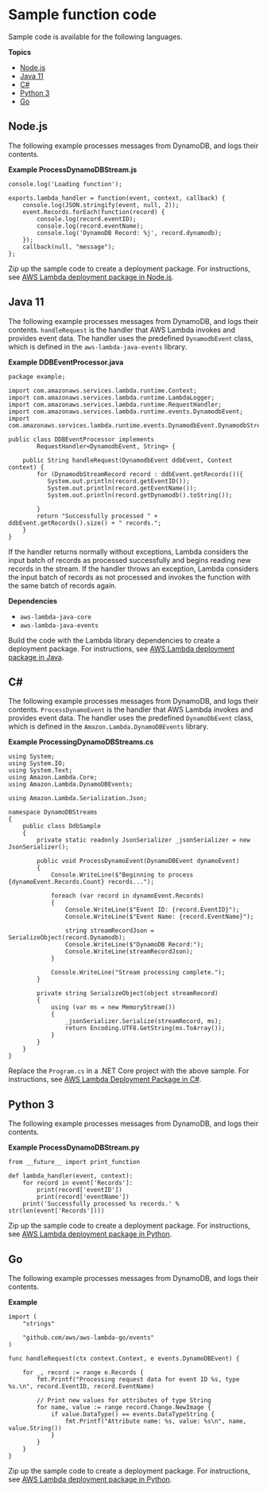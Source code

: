# Sample function code<a name="with-ddb-create-package"></a>

Sample code is available for the following languages\.

**Topics**
+ [Node\.js](#with-ddb-example-deployment-pkg-nodejs)
+ [Java 11](#with-ddb-example-deployment-pkg-java)
+ [C\#](#with-ddb-example-deployment-pkg-dotnet)
+ [Python 3](#with-ddb-example-deployment-pkg-python)
+ [Go](#with-ddb-example-deployment-pkg-go)

## Node\.js<a name="with-ddb-example-deployment-pkg-nodejs"></a>

The following example processes messages from DynamoDB, and logs their contents\.

**Example ProcessDynamoDBStream\.js**  

```
console.log('Loading function');

exports.lambda_handler = function(event, context, callback) {
    console.log(JSON.stringify(event, null, 2));
    event.Records.forEach(function(record) {
        console.log(record.eventID);
        console.log(record.eventName);
        console.log('DynamoDB Record: %j', record.dynamodb);
    });
    callback(null, "message");
};
```

Zip up the sample code to create a deployment package\. For instructions, see [AWS Lambda deployment package in Node\.js](nodejs-package.md)\.

## Java 11<a name="with-ddb-example-deployment-pkg-java"></a>

The following example processes messages from DynamoDB, and logs their contents\. `handleRequest` is the handler that AWS Lambda invokes and provides event data\. The handler uses the predefined `DynamodbEvent` class, which is defined in the `aws-lambda-java-events` library\.

**Example DDBEventProcessor\.java**  

```
package example;

import com.amazonaws.services.lambda.runtime.Context;
import com.amazonaws.services.lambda.runtime.LambdaLogger;
import com.amazonaws.services.lambda.runtime.RequestHandler;
import com.amazonaws.services.lambda.runtime.events.DynamodbEvent;
import com.amazonaws.services.lambda.runtime.events.DynamodbEvent.DynamodbStreamRecord;

public class DDBEventProcessor implements
        RequestHandler<DynamodbEvent, String> {

    public String handleRequest(DynamodbEvent ddbEvent, Context context) {
        for (DynamodbStreamRecord record : ddbEvent.getRecords()){
           System.out.println(record.getEventID());
           System.out.println(record.getEventName());
           System.out.println(record.getDynamodb().toString());

        }
        return "Successfully processed " + ddbEvent.getRecords().size() + " records.";
    }
}
```

If the handler returns normally without exceptions, Lambda considers the input batch of records as processed successfully and begins reading new records in the stream\. If the handler throws an exception, Lambda considers the input batch of records as not processed and invokes the function with the same batch of records again\.

**Dependencies**
+ `aws-lambda-java-core`
+ `aws-lambda-java-events`

Build the code with the Lambda library dependencies to create a deployment package\. For instructions, see [AWS Lambda deployment package in Java](java-package.md)\.

## C\#<a name="with-ddb-example-deployment-pkg-dotnet"></a>

The following example processes messages from DynamoDB, and logs their contents\. `ProcessDynamoEvent` is the handler that AWS Lambda invokes and provides event data\. The handler uses the predefined `DynamoDbEvent` class, which is defined in the `Amazon.Lambda.DynamoDBEvents` library\.

**Example ProcessingDynamoDBStreams\.cs**  

```
using System;
using System.IO;
using System.Text;
using Amazon.Lambda.Core;
using Amazon.Lambda.DynamoDBEvents;

using Amazon.Lambda.Serialization.Json;

namespace DynamoDBStreams
{
    public class DdbSample
    {
        private static readonly JsonSerializer _jsonSerializer = new JsonSerializer();

        public void ProcessDynamoEvent(DynamoDBEvent dynamoEvent)
        {
            Console.WriteLine($"Beginning to process {dynamoEvent.Records.Count} records...");

            foreach (var record in dynamoEvent.Records)
            {
                Console.WriteLine($"Event ID: {record.EventID}");
                Console.WriteLine($"Event Name: {record.EventName}");

                string streamRecordJson = SerializeObject(record.Dynamodb);
                Console.WriteLine($"DynamoDB Record:");
                Console.WriteLine(streamRecordJson);
            }

            Console.WriteLine("Stream processing complete.");
        }

        private string SerializeObject(object streamRecord)
        {
            using (var ms = new MemoryStream())
            {
                _jsonSerializer.Serialize(streamRecord, ms);
                return Encoding.UTF8.GetString(ms.ToArray());
            }
        }
    }
}
```

Replace the `Program.cs` in a \.NET Core project with the above sample\. For instructions, see [AWS Lambda Deployment Package in C\#](csharp-package.md)\.

## Python 3<a name="with-ddb-example-deployment-pkg-python"></a>

The following example processes messages from DynamoDB, and logs their contents\.

**Example ProcessDynamoDBStream\.py**  

```
from __future__ import print_function

def lambda_handler(event, context):
    for record in event['Records']:
        print(record['eventID'])
        print(record['eventName'])
    print('Successfully processed %s records.' % str(len(event['Records'])))
```

Zip up the sample code to create a deployment package\. For instructions, see [AWS Lambda deployment package in Python](python-package.md)\.

## Go<a name="with-ddb-example-deployment-pkg-go"></a>

The following example processes messages from DynamoDB, and logs their contents\.

**Example**  

```
import (
    "strings"

    "github.com/aws/aws-lambda-go/events"
)

func handleRequest(ctx context.Context, e events.DynamoDBEvent) {

    for _, record := range e.Records {
        fmt.Printf("Processing request data for event ID %s, type %s.\n", record.EventID, record.EventName)

        // Print new values for attributes of type String
        for name, value := range record.Change.NewImage {
            if value.DataType() == events.DataTypeString {
                fmt.Printf("Attribute name: %s, value: %s\n", name, value.String())
            }
        }
    }
}
```

Zip up the sample code to create a deployment package\. For instructions, see [AWS Lambda deployment package in Python](python-package.md)\.